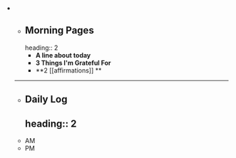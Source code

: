 -
	- ## Morning Pages
	  heading:: 2
		- **A line about today**
		- **3 Things I'm Grateful For**
		- **2 [[affirmations]] **
	- -----
	- ## Daily Log
	  heading:: 2
		-
	- AM
	- PM